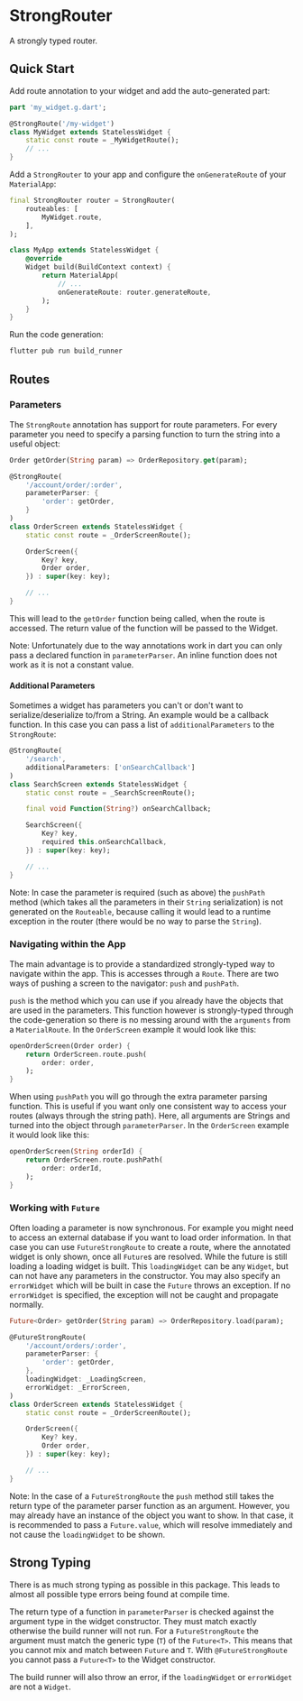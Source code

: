 # StrongRouter

A strongly typed router.

## Quick Start

Add route annotation to your widget and add the auto-generated part:

```dart
part 'my_widget.g.dart';

@StrongRoute('/my-widget')
class MyWidget extends StatelessWidget {
    static const route = _MyWidgetRoute();
    // ...
}
```

Add a `StrongRouter` to your app and configure the `onGenerateRoute` of your `MaterialApp`:

```dart
final StrongRouter router = StrongRouter(
    routeables: [
        MyWidget.route,
    ],
);

class MyApp extends StatelessWidget {
    @override
    Widget build(BuildContext context) {
        return MaterialApp(
            // ...
            onGenerateRoute: router.generateRoute,
        );
    }
}
```

Run the code generation:

```sh
flutter pub run build_runner
```

## Routes

### Parameters

The `StrongRoute` annotation has support for route parameters. For every parameter you need to specify a parsing function to turn the string into a useful object:

```dart
Order getOrder(String param) => OrderRepository.get(param);

@StrongRoute(
    '/account/order/:order',
    parameterParser: {
        'order': getOrder,
    }
)
class OrderScreen extends StatelessWidget {
    static const route = _OrderScreenRoute();

    OrderScreen({
        Key? key,
        Order order,
    }) : super(key: key);

    // ...
}
```

This will lead to the `getOrder` function being called, when the route is accessed. The return value of the function will be passed to the Widget.

Note: Unfortunately due to the way annotations work in dart you can only pass a declared function in `parameterParser`. An inline function does not work as it is not a constant value.

#### Additional Parameters

Sometimes a widget has parameters you can't or don't want to serialize/deserialize to/from a String. An example would be a callback function. In this case you can pass a list of `additionalParameters` to the `StrongRoute`:

```dart
@StrongRoute(
    '/search',
    additionalParameters: ['onSearchCallback']
)
class SearchScreen extends StatelessWidget {
    static const route = _SearchScreenRoute();

    final void Function(String?) onSearchCallback;

    SearchScreen({
        Key? key,
        required this.onSearchCallback,
    }) : super(key: key);

    // ...
}
```

Note: In case the parameter is required (such as above) the `pushPath` method (which takes all the parameters in their `String` serialization) is not generated on the `Routeable`, because calling it would lead to a runtime exception in the router (there would be no way to parse the `String`).

### Navigating within the App

The main advantage is to provide a standardized strongly-typed way to navigate within the app. This is accesses through a `Route`. There are two ways of pushing a screen to the navigator: `push` and `pushPath`.

`push` is the method which you can use if you already have the objects that are used in the parameters. This function however is strongly-typed through the code-generation so there is no messing around with the `arguments` from a `MaterialRoute`. In the `OrderScreen` example it would look like this:

```dart
openOrderScreen(Order order) {
    return OrderScreen.route.push(
        order: order,
    );
}
```

When using `pushPath` you will go through the extra parameter parsing function. This is useful if you want only one consistent way to access your routes (always through the string path). Here, all arguments are Strings and turned into the object through `parameterParser`. In the `OrderScreen` example it would look like this:

```dart
openOrderScreen(String orderId) {
    return OrderScreen.route.pushPath(
        order: orderId,
    );
}
```

### Working with `Future`

Often loading a parameter is now synchronous. For example you might need to access an external database if you want to load order information. In that case you can use `FutureStrongRoute` to create a route, where the annotated widget is only shown, once all `Future`s are resolved. While the future is still loading a loading widget is built. This `loadingWidget` can be any `Widget`, but can not have any parameters in the constructor. You may also specify an `errorWidget` which will be built in case the `Future` throws an exception. If no `errorWidget` is specified, the exception will not be caught and propagate normally.

```dart
Future<Order> getOrder(String param) => OrderRepository.load(param);

@FutureStrongRoute(
    '/account/orders/:order',
    parameterParser: {
        'order': getOrder,
    },
    loadingWidget: _LoadingScreen,
    errorWidget: _ErrorScreen,
)
class OrderScreen extends StatelessWidget {
    static const route = _OrderScreenRoute();

    OrderScreen({
        Key? key,
        Order order,
    }) : super(key: key);

    // ...
}
```

Note: In the case of a `FutureStrongRoute` the `push` method still takes the return type of the parameter parser function as an argument. However, you may already have an instance of the object you want to show. In that case, it is recommended to pass a `Future.value`, which will resolve immediately and not cause the `loadingWidget` to be shown.

## Strong Typing

There is as much strong typing as possible in this package. This leads to almost all possible type errors being found at compile time.

The return type of a function in `parameterParser` is checked against the argument type in the widget constructor. They must match exactly otherwise the build runner will not run. For a `FutureStrongRoute` the argument must match the generic type (`T`) of the `Future<T>`. This means that you cannot mix and match between `Future` and `T`. With `@FutureStrongRoute` you cannot pass a `Future<T>` to the Widget constructor.

The build runner will also throw an error, if the `loadingWidget` or `errorWidget` are not a `Widget`.
